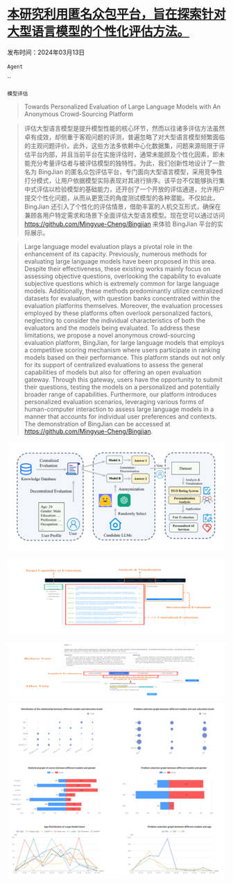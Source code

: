 # [本研究利用匿名众包平台，旨在探索针对大型语言模型的个性化评估方法。](https://arxiv.org/abs/2403.08305)

发布时间：2024年03月13日

`Agent`

``

`模型评估`

> Towards Personalized Evaluation of Large Language Models with An Anonymous Crowd-Sourcing Platform

> 评估大型语言模型是提升模型性能的核心环节，然而以往诸多评估方法虽然卓有成效，却侧重于客观问题的评测，普遍忽略了对大型语言模型频繁面临的主观问题评价。此外，这些方法多依赖中心化数据集，问题来源局限于评估平台内部，并且当前平台在实施评估时，通常未能顾及个性化因素，即未能充分考量评估者与被评估模型的独特性。为此，我们创新性地设计了一款名为 BingJian 的匿名众包评估平台，专门面向大型语言模型，采用竞争性打分模式，让用户依据模型实际表现对其进行排序。该平台不仅能够执行集中式评估以检验模型的基础能力，还开创了一个开放的评估通道，允许用户提交个性化问题，从而从更宽泛的角度测试模型的各种潜能。不仅如此，BingJian 还引入了个性化的评估情景，借助丰富的人机交互形式，确保在兼顾各用户特定需求和场景下全面评估大型语言模型。现在您可以通过访问 https://github.com/Mingyue-Cheng/Bingjian 来体验 BingJian 平台的实际展示。

> Large language model evaluation plays a pivotal role in the enhancement of its capacity. Previously, numerous methods for evaluating large language models have been proposed in this area. Despite their effectiveness, these existing works mainly focus on assessing objective questions, overlooking the capability to evaluate subjective questions which is extremely common for large language models. Additionally, these methods predominantly utilize centralized datasets for evaluation, with question banks concentrated within the evaluation platforms themselves. Moreover, the evaluation processes employed by these platforms often overlook personalized factors, neglecting to consider the individual characteristics of both the evaluators and the models being evaluated. To address these limitations, we propose a novel anonymous crowd-sourcing evaluation platform, BingJian, for large language models that employs a competitive scoring mechanism where users participate in ranking models based on their performance. This platform stands out not only for its support of centralized evaluations to assess the general capabilities of models but also for offering an open evaluation gateway. Through this gateway, users have the opportunity to submit their questions, testing the models on a personalized and potentially broader range of capabilities. Furthermore, our platform introduces personalized evaluation scenarios, leveraging various forms of human-computer interaction to assess large language models in a manner that accounts for individual user preferences and contexts. The demonstration of BingJian can be accessed at https://github.com/Mingyue-Cheng/Bingjian.

![本研究利用匿名众包平台，旨在探索针对大型语言模型的个性化评估方法。](../../../paper_images/2403.08305/x1.png)

![本研究利用匿名众包平台，旨在探索针对大型语言模型的个性化评估方法。](../../../paper_images/2403.08305/x2.png)

![本研究利用匿名众包平台，旨在探索针对大型语言模型的个性化评估方法。](../../../paper_images/2403.08305/x3.png)

![本研究利用匿名众包平台，旨在探索针对大型语言模型的个性化评估方法。](../../../paper_images/2403.08305/x4.png)